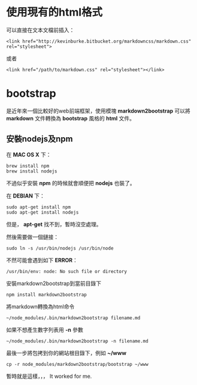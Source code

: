 <link href="http://kevinburke.bitbucket.org/markdowncss/markdown.css" rel="stylesheet">


# 使用現有的html格式
可以直接在文本文檔前插入：

    <link href="http://kevinburke.bitbucket.org/markdowncss/markdown.css" rel="stylesheet">

或者

    <link href="/path/to/markdown.css" rel="stylesheet"></link>
    
# bootstrap
是近年來一個比較好的web前端框架，使用模塊 **markdown2bootstrap** 可以將 **markdown** 文件轉換為 **bootstrap** 風格的 **html** 文件。

## 安裝nodejs及npm
在 **MAC OS X** 下：

    brew install npm
    brew install nodejs
    
不過似乎安裝 **npm** 的時候就會順便把 **nodejs** 也裝了。

在 **DEBIAN** 下：

    sudo apt-get install npm
    sudo apt-get install nodejs

但是， **apt-get** 找不到，暫時沒空處理。

然後需要做一個鏈接：

    sudo ln -s /usr/bin/nodejs /usr/bin/node

不然可能會遇到如下 **ERROR**：

    /usr/bin/env: node: No such file or directory
    
安裝markdown2bootstrap到當前目錄下

    npm install markdown2bootstrap
    
將markdown轉換為html命令

    ~/node_modules/.bin/markdown2bootstrap filename.md
    
如果不想產生數字列表用 **-n** 參數

    ~/node_modules/.bin/markdown2bootstrap -n filename.md
    
最後一步將包拷到你的網站根目錄下，例如 **~/www**

    cp -r node_modules/markdown2bootstrap/bootstrap ~/www
    
暫時就是這樣，，，    It worked for me.